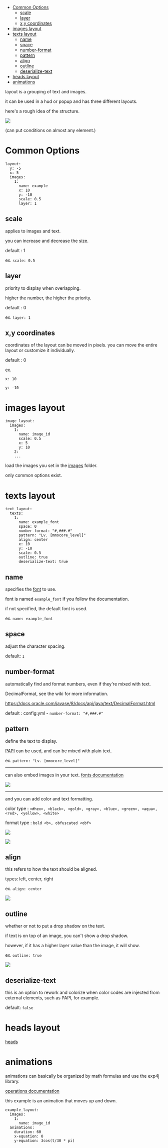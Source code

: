 - [Common Options](https://github.com/toxicity188/BetterHud/wiki/layouts#common-options)
  - [scale](https://github.com/toxicity188/BetterHud/wiki/layouts#scale)
  - [layer](https://github.com/toxicity188/BetterHud/wiki/layouts#layer)
  - [x,y coordinates](https://github.com/toxicity188/BetterHud/wiki/layouts#xy-coordinates)
- [images layout](https://github.com/toxicity188/BetterHud/wiki/layouts#images-layout)
- [texts layout](https://github.com/toxicity188/BetterHud/wiki/layouts#texts-layout)
  - [name](https://github.com/toxicity188/BetterHud/wiki/layouts#name)
  - [space](https://github.com/toxicity188/BetterHud/wiki/layouts#space)
  - [number-format](https://github.com/toxicity188/BetterHud/wiki/layouts#number-format)
  - [pattern](https://github.com/toxicity188/BetterHud/wiki/layouts#pattern)
  - [align](https://github.com/toxicity188/BetterHud/wiki/layouts#align)
  - [outline](https://github.com/toxicity188/BetterHud/wiki/layouts#outline)
  - [deserialize-text](https://github.com/toxicity188/BetterHud/wiki/layouts#deserialize-text)
- [heads layout](https://github.com/toxicity188/BetterHud/wiki/layouts#heads-layout)
- [animations](https://github.com/toxicity188/BetterHud/wiki/layouts#animations)

layout is a grouping of text and images.

it can be used in a hud or popup and has three different layouts.

here's a rough idea of the structure.

![](https://i.imgur.com/Uttt8Ad.png)

(can put conditions on almost any element.)

# Common Options
```
layout:
  y: -5
  x: 5
  images:
    1:
      name: example
      x: 10
      y: -10
      scale: 0.5
      layer: 1
```
## scale
applies to images and text.

you can increase and decrease the size.

default : 1

ex. `scale: 0.5`

## layer
priority to display when overlapping.

higher the number, the higher the priority.

default : 0

ex. `layer: 1`

## x,y coordinates
coordinates of the layout can be moved in pixels.
you can move the entire layout or customize it individually.

default : 0

ex.

`x: 10`

`y: -10`

# images layout

```
image_layout:
  images:
    1:
      name: image_id
      scale: 0.5
      x: 5
      y: 10
    2:
    ...
```
load the images you set in the [images](https://github.com/toxicity188/BetterHud/wiki/images#type-single) folder.

only common options exist.

# texts layout
```
text_layout:
  texts:
    1:
      name: example_font
      space: 0
      number-format: "#,###.#"
      pattern: "Lv. [mmocore_level]"
      align: center
      x: 10
      y: -10
      scale: 0.5
      outline: true
      deserialize-text: true
```
## name
specifies the [font](https://github.com/toxicity188/BetterHud/wiki/fonts) to use.

font is named `example_font` if you follow the documentation.

if not specified, the default font is used.

ex. `name: example_font`

## space
adjust the character spacing.

default: `1`

## number-format
automatically find and format numbers, even if they're mixed with text.

DecimalFormat, see the wiki for more information.

https://docs.oracle.com/javase/8/docs/api/java/text/DecimalFormat.html

default : config.yml - `number-format: "#,###.#"`

## pattern
define the text to display.

[PAPI](https://github.com/toxicity188/BetterHud/wiki/placeholders) can be used, and can be mixed with plain text.

ex. `pattern: "Lv. [mmocore_level]"`
***

can also embed images in your text. [fonts documentation](https://github.com/toxicity188/BetterHud/wiki/fonts)

![](https://cdn.discordapp.com/attachments/1095236886823452693/1227532594355114004/2024_04_10_17_16_04_311.gif?ex=6628bfd0&is=66164ad0&hm=35ce7e1a12997f04be1769b00a50c53b51037433234f4551113616b7878ac01b&)

***
and you can add color and text formatting.

color type : `<#hex>, <black>, <gold>, <gray>, <blue>, <green>, <aqua>, <red>, <yellow>, <white>`

format type : `bold <b>, obfuscated <obf>`

![](https://i.imgur.com/rBn9ONM.png)

![](https://i.imgur.com/SEFS5XA.png)

## align
this refers to how the text should be aligned.

types: left, center, right

ex. `align: center`

![](https://i.imgur.com/SJZ1sBv.png)

## outline
whether or not to put a drop shadow on the text.

if text is on top of an image, you can't show a drop shadow.

however, if it has a higher layer value than the image, it will show.

ex. `outline: true`

![](https://i.imgur.com/z2YJjyX.png)

## deserialize-text
this is an option to rework and colorize when color codes are injected from external elements, such as PAPI, for example.

default: `false`

# heads layout
[heads](https://github.com/toxicity188/BetterHud/wiki/heads)

# animations
animations can basically be organized by math formulas and use the exp4j library.

[operations documentation](https://github.com/toxicity188/BetterHud/wiki/operations)


this example is an animation that moves up and down.
```
example_layout:
  images:
    1:
      name: image_id
  animations:
    duration: 60
    x-equation: 0
    y-equation: 3cos(t/30 * pi)
```